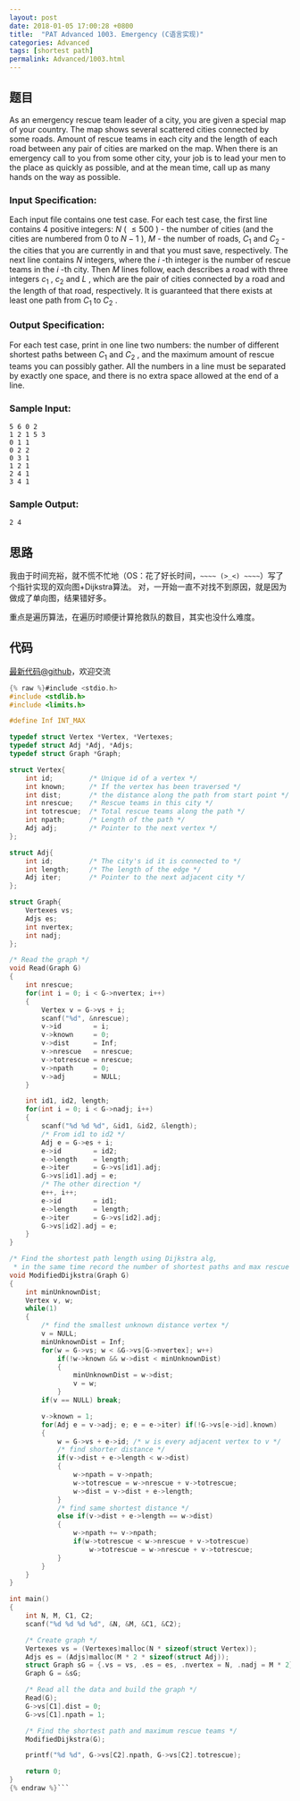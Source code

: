 ```yaml
---
layout: post
date: 2018-01-05 17:00:28 +0800
title:  "PAT Advanced 1003. Emergency (C语言实现)"
categories: Advanced
tags: [shortest path]
permalink: Advanced/1003.html
---
```


## 题目

As an emergency rescue team leader of a city, you are given a special map of
your country. The map shows several scattered cities connected by some roads.
Amount of rescue teams in each city and the length of each road between any
pair of cities are marked on the map. When there is an emergency call to you
from some other city, your job is to lead your men to the place as quickly as
possible, and at the mean time, call up as many hands on the way as possible.

### Input Specification:

Each input file contains one test case. For each test case, the first line
contains 4 positive integers: $N$ ( $\le 500$ ) - the number of cities (and
the cities are numbered from 0 to $N-1$ ), $M$ - the number of roads, $C_1$
and $C_2$ - the cities that you are currently in and that you must save,
respectively. The next line contains $N$ integers, where the $i$ -th integer
is the number of rescue teams in the $i$ -th city. Then $M$ lines follow, each
describes a road with three integers $c_1$ , $c_2$ and $L$ , which are the
pair of cities connected by a road and the length of that road, respectively.
It is guaranteed that there exists at least one path from $C_1$ to $C_2$ .

### Output Specification:

For each test case, print in one line two numbers: the number of different
shortest paths between $C_1$ and $C_2$ , and the maximum amount of rescue
teams you can possibly gather. All the numbers in a line must be separated by
exactly one space, and there is no extra space allowed at the end of a line.

### Sample Input:

    
    
    5 6 0 2
    1 2 1 5 3
    0 1 1
    0 2 2
    0 3 1
    1 2 1
    2 4 1
    3 4 1
    

### Sample Output:

    
    
    2 4
    



## 思路


我由于时间充裕，就不慌不忙地（OS：花了好长时间，`~~~~ (>_<) ~~~~`）写了个指针实现的双向图+Dijkstra算法。
对，一开始一直不对找不到原因，就是因为做成了单向图，结果错好多。

重点是遍历算法，在遍历时顺便计算抢救队的数目，其实也没什么难度。


## 代码

[最新代码@github](https://github.com/OliverLew/PAT/blob/master/PATAdvanced/1003.c)，欢迎交流
```c
{% raw %}#include <stdio.h>
#include <stdlib.h>
#include <limits.h>

#define Inf INT_MAX

typedef struct Vertex *Vertex, *Vertexes;
typedef struct Adj *Adj, *Adjs;
typedef struct Graph *Graph;

struct Vertex{
    int id;         /* Unique id of a vertex */
    int known;      /* If the vertex has been traversed */
    int dist;       /* the distance along the path from start point */
    int nrescue;    /* Rescue teams in this city */
    int totrescue;  /* Total rescue teams along the path */
    int npath;      /* Length of the path */
    Adj adj;        /* Pointer to the next vertex */
};

struct Adj{
    int id;         /* The city's id it is connected to */
    int length;     /* The length of the edge */
    Adj iter;       /* Pointer to the next adjacent city */
};

struct Graph{
    Vertexes vs;
    Adjs es;
    int nvertex;
    int nadj;
};

/* Read the graph */
void Read(Graph G)
{
    int nrescue;
    for(int i = 0; i < G->nvertex; i++)
    {
        Vertex v = G->vs + i;
        scanf("%d", &nrescue);
        v->id        = i;
        v->known     = 0;
        v->dist      = Inf;
        v->nrescue   = nrescue;
        v->totrescue = nrescue;
        v->npath     = 0;
        v->adj       = NULL;
    }

    int id1, id2, length;
    for(int i = 0; i < G->nadj; i++)
    {
        scanf("%d %d %d", &id1, &id2, &length);
        /* From id1 to id2 */
        Adj e = G->es + i;
        e->id        = id2;
        e->length    = length;
        e->iter      = G->vs[id1].adj;
        G->vs[id1].adj = e;
        /* The other direction */
        e++, i++;
        e->id        = id1;
        e->length    = length;
        e->iter      = G->vs[id2].adj;
        G->vs[id2].adj = e;
    }
}

/* Find the shortest path length using Dijkstra alg,
 * in the same time record the number of shortest paths and max rescue teams */
void ModifiedDijkstra(Graph G)
{
    int minUnknownDist;
    Vertex v, w;
    while(1)
    {
        /* find the smallest unknown distance vertex */
        v = NULL;
        minUnknownDist = Inf;
        for(w = G->vs; w < &G->vs[G->nvertex]; w++)
            if(!w->known && w->dist < minUnknownDist)
            {
                minUnknownDist = w->dist;
                v = w;
            }
        if(v == NULL) break;

        v->known = 1;
        for(Adj e = v->adj; e; e = e->iter) if(!G->vs[e->id].known)
        {
            w = G->vs + e->id; /* w is every adjacent vertex to v */
            /* find shorter distance */
            if(v->dist + e->length < w->dist)
            {
                w->npath = v->npath;
                w->totrescue = w->nrescue + v->totrescue;
                w->dist = v->dist + e->length;
            }
            /* find same shortest distance */
            else if(v->dist + e->length == w->dist)
            {
                w->npath += v->npath;
                if(w->totrescue < w->nrescue + v->totrescue)
                    w->totrescue = w->nrescue + v->totrescue;
            }
        }
    }
}

int main()
{
    int N, M, C1, C2;
    scanf("%d %d %d %d", &N, &M, &C1, &C2);

    /* Create graph */
    Vertexes vs = (Vertexes)malloc(N * sizeof(struct Vertex));
    Adjs es = (Adjs)malloc(M * 2 * sizeof(struct Adj));
    struct Graph sG = {.vs = vs, .es = es, .nvertex = N, .nadj = M * 2};
    Graph G = &sG;

    /* Read all the data and build the graph */
    Read(G);
    G->vs[C1].dist = 0;
    G->vs[C1].npath = 1;

    /* Find the shortest path and maximum rescue teams */
    ModifiedDijkstra(G);

    printf("%d %d", G->vs[C2].npath, G->vs[C2].totrescue);

    return 0;
}
{% endraw %}```